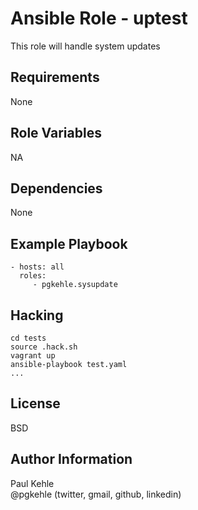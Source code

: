 # Ansible Role - uptest

This role will handle system updates

## Requirements

None

## Role Variables

NA

## Dependencies

None

## Example Playbook

    - hosts: all
      roles:
         - pgkehle.sysupdate

## Hacking

```
cd tests
source .hack.sh
vagrant up
ansible-playbook test.yaml
...
```

## License

BSD

## Author Information

Paul Kehle  
@pgkehle (twitter, gmail, github, linkedin)

